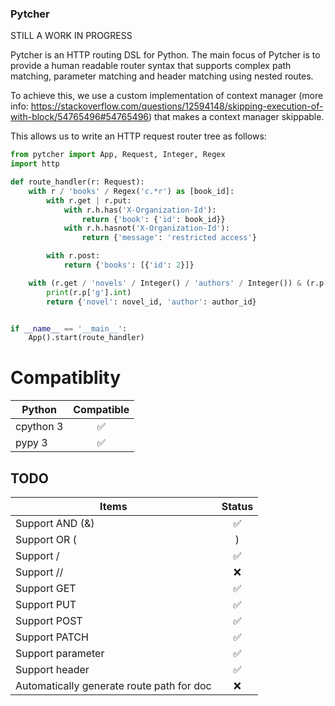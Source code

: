 ### Pytcher

STILL A WORK IN PROGRESS

Pytcher is an HTTP routing DSL for Python. The main focus of Pytcher is to provide a human readable router syntax that supports complex path matching, parameter matching and header matching using nested routes.

To achieve this, we use a custom implementation of context manager (more info: https://stackoverflow.com/questions/12594148/skipping-execution-of-with-block/54765496#54765496) that makes a context manager skippable.

This allows us to write an HTTP request router tree as follows:
```python
from pytcher import App, Request, Integer, Regex
import http

def route_handler(r: Request):
    with r / 'books' / Regex('c.*r') as [book_id]:
        with r.get | r.put:
            with r.h.has('X-Organization-Id'):
                return {'book': {'id': book_id}}
            with r.h.hasnot('X-Organization-Id'):
                return {'message': 'restricted access'}

        with r.post:
            return {'books': [{'id': 2}]}

    with (r.get / 'novels' / Integer() / 'authors' / Integer()) & (r.p['g'] == 3) as [novel_id, author_id]:
        print(r.p['g'].int)
        return {'novel': novel_id, 'author': author_id}


if __name__ == '__main__':
    App().start(route_handler)
```

# Compatiblity

Python      | Compatible
------------|:------:
cpython 3   | :white_check_mark:
pypy 3      | :white_check_mark:

## TODO

Items                                     | Status
------------------------------------------| :-----:
Support AND (&)                           | :white_check_mark:
Support OR (|)                            | :white_check_mark:
Support /                                 | :white_check_mark:
Support //                                | :x:
Support GET                               | :white_check_mark:
Support PUT                               | :white_check_mark:
Support POST                              | :white_check_mark:
Support PATCH                             | :white_check_mark:
Support parameter                         | :white_check_mark:
Support header                            | :white_check_mark:
Automatically generate route path for doc | :x:


